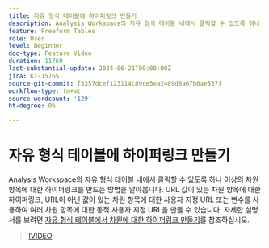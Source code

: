 ```yaml
---
title: 자유 형식 테이블에 하이퍼링크 만들기
description: Analysis Workspace의 자유 형식 테이블 내에서 클릭할 수 있도록 하나 이상의 차원 항목에 대한 하이퍼링크를 만드는 방법을 알아봅니다. URL 값이 있는 차원 항목에 대한 하이퍼링크, URL이 아닌 값이 있는 차원 항목에 대한 사용자 지정 URL 또는 변수를 사용하여 여러 차원 항목에 대한 동적 사용자 지정 URL을 만들 수 있습니다.
feature: Freeform Tables
role: User
level: Beginner
doc-type: Feature Video
duration: 11760
last-substantial-update: 2024-06-21T00:00:00Z
jira: KT-15765
source-git-commit: f3357dcef123114c89ce5ea2409d8a67b0ae537f
workflow-type: tm+mt
source-wordcount: '129'
ht-degree: 0%

---
```



# 자유 형식 테이블에 하이퍼링크 만들기

Analysis Workspace의 자유 형식 테이블 내에서 클릭할 수 있도록 하나 이상의 차원 항목에 대한 하이퍼링크를 만드는 방법을 알아봅니다. URL 값이 있는 차원 항목에 대한 하이퍼링크, URL이 아닌 값이 있는 차원 항목에 대한 사용자 지정 URL 또는 변수를 사용하여 여러 차원 항목에 대한 동적 사용자 지정 URL을 만들 수 있습니다. 자세한 설명서를 보려면 [자유 형식 테이블에서 차원에 대한 하이퍼링크 만들기](https://experienceleague.adobe.com/en/docs/analytics/analyze/analysis-workspace/visualizations/freeform-table/freeform-table-hyperlinks)를 참조하십시오.

>[!VIDEO](https://video.tv.adobe.com/v/3430411/?learn=on)
